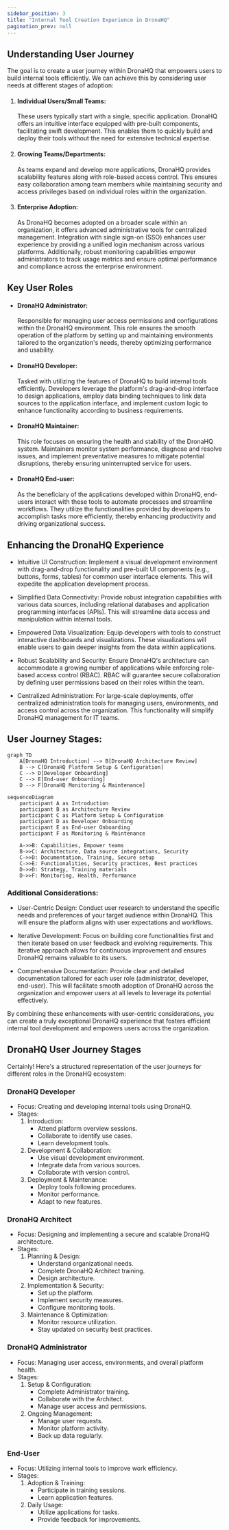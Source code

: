 ```yaml
---
sidebar_position: 3
title: "Internal Tool Creation Experience in DronaHQ"
pagination_prev: null
---
```


## Understanding User Journey

The goal is to create a user journey within DronaHQ that empowers users to build internal tools efficiently. We can achieve this by considering user needs at different stages of adoption:
1. #### Individual Users/Small Teams: 
    These users typically start with a single, specific application. DronaHQ offers an intuitive interface equipped with pre-built components, facilitating swift development. This enables them to quickly build and deploy their tools without the need for extensive technical expertise.
2. #### Growing Teams/Departments: 
    As teams expand and develop more applications, DronaHQ provides scalability features along with role-based access control. This ensures easy collaboration among team members while maintaining security and access privileges based on individual roles within the organization.
3. #### Enterprise Adoption: 
    As DronaHQ becomes adopted on a broader scale within an organization, it offers advanced administrative tools for centralized management. Integration with single sign-on (SSO) enhances user experience by providing a unified login mechanism across various platforms. Additionally, robust monitoring capabilities empower administrators to track usage metrics and ensure optimal performance and compliance across the enterprise environment.

## Key User Roles

- #### DronaHQ Administrator: 
    Responsible for managing user access permissions and configurations within the DronaHQ environment. This role ensures the smooth operation of the platform by setting up and maintaining environments tailored to the organization's needs, thereby optimizing performance and usability.
- #### DronaHQ Developer: 
    Tasked with utilizing the features of DronaHQ to build internal tools efficiently. Developers leverage the platform's drag-and-drop interface to design applications, employ data binding techniques to link data sources to the application interface, and implement custom logic to enhance functionality according to business requirements.
- #### DronaHQ Maintainer: 
    This role focuses on ensuring the health and stability of the DronaHQ system. Maintainers monitor system performance, diagnose and resolve issues, and implement preventative measures to mitigate potential disruptions, thereby ensuring uninterrupted service for users.
- #### DronaHQ End-user: 
    As the beneficiary of the applications developed within DronaHQ, end-users interact with these tools to automate processes and streamline workflows. They utilize the functionalities provided by developers to accomplish tasks more efficiently, thereby enhancing productivity and driving organizational success.

## Enhancing the DronaHQ Experience


- Intuitive UI Construction: Implement a visual development environment with drag-and-drop functionality and pre-built UI components (e.g., buttons, forms, tables) for common user interface elements. This will expedite the application development process.

- Simplified Data Connectivity: Provide robust integration capabilities with various data sources, including relational databases and application programming interfaces (APIs). This will streamline data access and manipulation within internal tools.

- Empowered Data Visualization: Equip developers with tools to construct interactive dashboards and visualizations. These visualizations will enable users to gain deeper insights from the data within applications.

- Robust Scalability and Security: Ensure DronaHQ's architecture can accommodate a growing number of applications while enforcing role-based access control (RBAC). RBAC will guarantee secure collaboration by defining user permissions based on their roles within the team.

- Centralized Administration: For large-scale deployments, offer centralized administration tools for managing users, environments, and access control across the organization. This functionality will simplify DronaHQ management for IT teams.


## User Journey Stages:

```mermaid
graph TD
    A[DronaHQ Introduction] --> B[DronaHQ Architecture Review]
    B --> C[DronaHQ Platform Setup & Configuration]
    C --> D[Developer Onboarding]
    C --> E[End-user Onboarding]
    D --> F[DronaHQ Monitoring & Maintenance]

```


```mermaid
sequenceDiagram
    participant A as Introduction
    participant B as Architecture Review
    participant C as Platform Setup & Configuration
    participant D as Developer Onboarding
    participant E as End-user Onboarding
    participant F as Monitoring & Maintenance

    A->>B: Capabilities, Empower teams
    B->>C: Architecture, Data source integrations, Security
    C->>D: Documentation, Training, Secure setup
    C->>E: Functionalities, Security practices, Best practices
    D->>D: Strategy, Training materials
    D->>F: Monitoring, Health, Performance

```


### Additional Considerations:

* User-Centric Design: Conduct user research to understand the specific needs and preferences of your target audience within DronaHQ. This will ensure the platform aligns with user expectations and workflows.

* Iterative Development: Focus on building core functionalities first and then iterate based on user feedback and evolving requirements. This iterative approach allows for continuous improvement and ensures DronaHQ remains valuable to its users.

* Comprehensive Documentation: Provide clear and detailed documentation tailored for each user role (administrator, developer, end-user). This will facilitate smooth adoption of DronaHQ across the organization and empower users at all levels to leverage its potential effectively.


By combining these enhancements with user-centric considerations, you can create a truly exceptional DronaHQ experience that fosters efficient internal tool development and empowers users across the organization.

## DronaHQ User Journey Stages
Certainly! Here's a structured representation of the user journeys for different roles in the DronaHQ ecosystem:

### DronaHQ Developer
- Focus: Creating and developing internal tools using DronaHQ.
- Stages:
  1. Introduction:
     - Attend platform overview sessions.
     - Collaborate to identify use cases.
     - Learn development tools.
  2. Development & Collaboration:
     - Use visual development environment.
     - Integrate data from various sources.
     - Collaborate with version control.
  3. Deployment & Maintenance:
     - Deploy tools following procedures.
     - Monitor performance.
     - Adapt to new features.

### DronaHQ Architect
- Focus: Designing and implementing a secure and scalable DronaHQ architecture.
- Stages:
  1. Planning & Design:
     - Understand organizational needs.
     - Complete DronaHQ Architect training.
     - Design architecture.
  2. Implementation & Security:
     - Set up the platform.
     - Implement security measures.
     - Configure monitoring tools.
  3. Maintenance & Optimization:
     - Monitor resource utilization.
     - Stay updated on security best practices.

### DronaHQ Administrator
- Focus: Managing user access, environments, and overall platform health.
- Stages:
  1. Setup & Configuration:
     - Complete Administrator training.
     - Collaborate with the Architect.
     - Manage user access and permissions.
  2. Ongoing Management:
     - Manage user requests.
     - Monitor platform activity.
     - Back up data regularly.

### End-User
- Focus: Utilizing internal tools to improve work efficiency.
- Stages:
  1. Adoption & Training:
     - Participate in training sessions.
     - Learn application features.
  2. Daily Usage:
     - Utilize applications for tasks.
     - Provide feedback for improvements.
